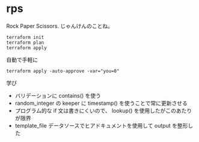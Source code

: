 # rps

Rock Paper Scissors. じゃんけんのことね。

```
terraform init
terraform plan
terraform apply
```

自動で手軽に

```
terraform apply -auto-approve -var="you=0"
```

学び

- バリデーションに contains() を使う
- random_integer の keeper に timestamp() を使うことで常に更新させる
- プログラム的な if 文は書きにくいので、 lookup() を使用したがこのあたりが限界
- template_file データソースでヒアドキュメントを使用して output を整形した

